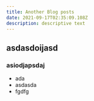 ```yaml
---
title: Another Blog posts
date: 2021-09-17T02:35:09.108Z
description: descriptive text
---
```

## asdasdoijasd
### asiodjapsdaj
- ada
- asdasda
- fgdfg